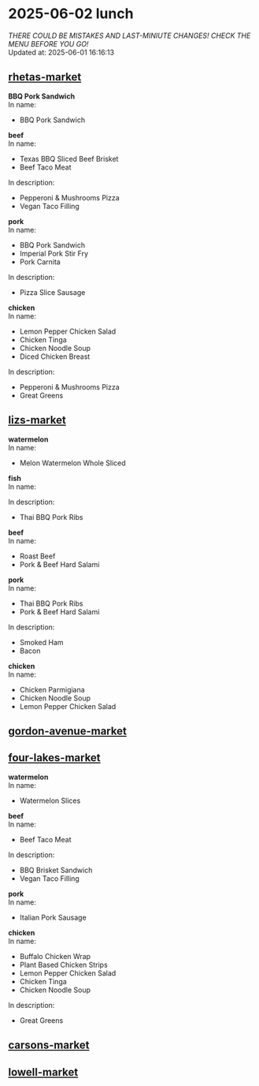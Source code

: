# 2025-06-02 lunch  
*THERE COULD BE MISTAKES AND LAST-MINIUTE CHANGES! CHECK THE MENU BEFORE YOU GO!*  
Updated at: 2025-06-01 16:16:13  
## [rhetas-market](https://wisc-housingdining.nutrislice.com/menu/rhetas-market/lunch/2025-06-02)  
**BBQ Pork Sandwich**  
In name:   
 - BBQ Pork Sandwich  
  
**beef**  
In name:   
 - Texas BBQ Sliced Beef Brisket  
 - Beef Taco Meat  
  
In description:   
 - Pepperoni & Mushrooms Pizza  
 - Vegan Taco Filling  
  
**pork**  
In name:   
 - BBQ Pork Sandwich  
 - Imperial Pork Stir Fry  
 - Pork Carnita  
  
In description:   
 - Pizza Slice Sausage  
  
**chicken**  
In name:   
 - Lemon Pepper Chicken Salad  
 - Chicken Tinga  
 - Chicken Noodle Soup  
 - Diced Chicken Breast  
  
In description:   
 - Pepperoni & Mushrooms Pizza  
 - Great Greens  
  
## [lizs-market](https://wisc-housingdining.nutrislice.com/menu/lizs-market/lunch/2025-06-02)  
**watermelon**  
In name:   
 - Melon Watermelon Whole Sliced  
  
**fish**  
In name:   
  
In description:   
 - Thai BBQ Pork Ribs  
  
**beef**  
In name:   
 - Roast Beef  
 - Pork & Beef Hard Salami  
  
**pork**  
In name:   
 - Thai BBQ Pork Ribs  
 - Pork & Beef Hard Salami  
  
In description:   
 - Smoked Ham  
 - Bacon  
  
**chicken**  
In name:   
 - Chicken Parmigiana  
 - Chicken Noodle Soup  
 - Lemon Pepper Chicken Salad  
  
## [gordon-avenue-market](https://wisc-housingdining.nutrislice.com/menu/gordon-avenue-market/lunch/2025-06-02)  
## [four-lakes-market](https://wisc-housingdining.nutrislice.com/menu/four-lakes-market/lunch/2025-06-02)  
**watermelon**  
In name:   
 - Watermelon Slices  
  
**beef**  
In name:   
 - Beef Taco Meat  
  
In description:   
 - BBQ Brisket Sandwich  
 - Vegan Taco Filling  
  
**pork**  
In name:   
 - Italian Pork Sausage  
  
**chicken**  
In name:   
 - Buffalo Chicken Wrap  
 - Plant Based Chicken Strips  
 - Lemon Pepper Chicken Salad  
 - Chicken Tinga  
 - Chicken Noodle Soup  
  
In description:   
 - Great Greens  
  
## [carsons-market](https://wisc-housingdining.nutrislice.com/menu/carsons-market/lunch/2025-06-02)  
## [lowell-market](https://wisc-housingdining.nutrislice.com/menu/lowell-market/lunch/2025-06-02)  
  
